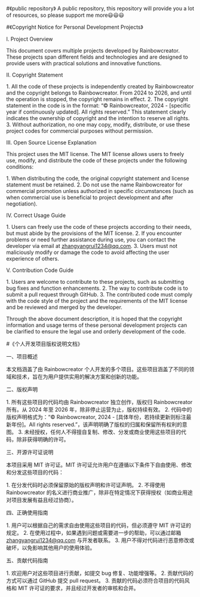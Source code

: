 #《public repository》
A public repository, this repository will provide you a lot of resources, so please support me more😃😃😃

#《Copyright Notice for Personal Development Projects》

I. Project Overview
 
This document covers multiple projects developed by Rainbowcreator. These projects span different fields and technologies and are designed to provide users with practical solutions and innovative functions.
 
II. Copyright Statement
 
1. All the code of these projects is independently created by Rainbowcreator and the copyright belongs to Rainbowcreator. From 2024 to 2026, and until the operation is stopped, the copyright remains in effect.
2. The copyright statement in the code is in the format: “© Rainbowcreator, 2024 - [specific year if continuously updated]. All rights reserved.” This statement clearly indicates the ownership of copyright and the intention to reserve all rights.
3. Without authorization, no one may copy, modify, distribute, or use these project codes for commercial purposes without permission.
 
III. Open Source License Explanation
 
This project uses the MIT license. The MIT license allows users to freely use, modify, and distribute the code of these projects under the following conditions:
 
1. When distributing the code, the original copyright statement and license statement must be retained.
2. Do not use the name Rainbowcreator for commercial promotion unless authorized in specific circumstances (such as when commercial use is beneficial to project development and after negotiation).
 
IV. Correct Usage Guide
 
1. Users can freely use the code of these projects according to their needs, but must abide by the provisions of the MIT license.
2. If you encounter problems or need further assistance during use, you can contact the developer via email at zhangyangrui1234@qq.com.
3. Users must not maliciously modify or damage the code to avoid affecting the user experience of others.
 
V. Contribution Code Guide
 
1. Users are welcome to contribute to these projects, such as submitting bug fixes and function enhancements.
2. The way to contribute code is to submit a pull request through GitHub.
3. The contributed code must comply with the code style of the project and the requirements of the MIT license and be reviewed and merged by the developer.
 
Through the above document description, it is hoped that the copyright information and usage terms of these personal development projects can be clarified to ensure the legal use and orderly development of the code.

#《个人开发项目版权说明文档》
 
一、项目概述
 
本文档涵盖了由 Rainbowcreator 个人开发的多个项目。这些项目涵盖了不同的领域和技术，旨在为用户提供实用的解决方案和创新的功能。
 
二、版权声明
 
1. 所有这些项目的代码均由 Rainbowcreator 独立创作，版权归 Rainbowcreator 所有。从 2024 年至 2026 年，除非停止运营为止，版权持续有效。
2. 代码中的版权声明格式为：“© Rainbowcreator, 2024 - [具体年份，若持续更新则标注最新年份]。All rights reserved.”，该声明明确了版权的归属和保留所有权利的意图。
3. 未经授权，任何人不得擅自复制、修改、分发或商业使用这些项目的代码，除非获得明确的许可。
 
三、开源许可证说明
 
本项目采用 MIT 许可证。MIT 许可证允许用户在遵循以下条件下自由使用、修改和分发这些项目的代码：
 
1. 在分发代码时必须保留原始的版权声明和许可证声明。
2. 不得使用 Rainbowcreator 的名义进行商业推广，除非在特定情况下获得授权（如商业用途对项目发展有益且经过协商）。
 
四、正确使用指南
 
1. 用户可以根据自己的需求自由使用这些项目的代码，但必须遵守 MIT 许可证的规定。
2. 在使用过程中，如果遇到问题或需要进一步的帮助，可以通过邮箱 zhangyangrui1234@qq.com 与开发者联系。
3. 用户不得对代码进行恶意修改或破坏，以免影响其他用户的使用体验。
 
五、贡献代码指南
 
1. 欢迎用户对这些项目进行贡献，如提交 bug 修复、功能增强等。
2. 贡献代码的方式可以通过 GitHub 提交 pull request。
3. 贡献的代码必须符合项目的代码风格和 MIT 许可证的要求，并且经过开发者的审核和合并。
